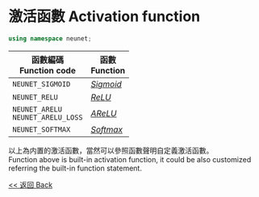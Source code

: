 # 激活函數 Activation function

```c++
using namespace neunet;
```

函數編碼<br>Function code|函數<br>Function
-|-
`NEUNET_SIGMOID`|[$Sigmoid$](Sigmoid.md)
`NEUNET_RELU`|[$ReLU$](ReLU.md)
`NEUNET_ARELU`<br>`NEUNET_ARELU_LOSS`|[$AReLU$](AReLU.md)
`NEUNET_SOFTMAX`|[$Softmax$](Softmax.md)

以上為内置的激活函數，當然可以參照函數聲明自定義激活函數。\
Function above is built-in activation function, it could be also customized referring the built-in function statement.

[<< 返回 Back](../cover.md)
